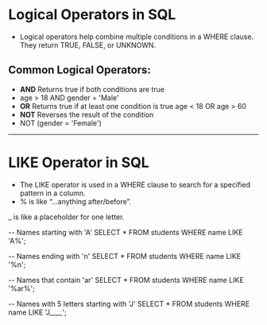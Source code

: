 # **Logical Operators in SQL**
- Logical operators help combine multiple conditions in a WHERE clause. They return TRUE, FALSE, or UNKNOWN.

## **Common Logical Operators:**
- **AND**	Returns true if both conditions are true
- 	age > 18 AND gender = 'Male'
- **OR**	Returns true if at least one condition is true
age < 18 OR age > 60
- **NOT**	Reverses the result of the condition
- NOT (gender = 'Female')

---
# **LIKE Operator in SQL**
- The LIKE operator is used in a WHERE clause to search for a specified pattern in a column.
- % is like “...anything after/before”.

_ is like a placeholder for one letter.

-- Names starting with 'A'
SELECT * FROM students WHERE name LIKE 'A%';

-- Names ending with 'n'
SELECT * FROM students WHERE name LIKE '%n';

-- Names that contain 'ar'
SELECT * FROM students WHERE name LIKE '%ar%';

-- Names with 5 letters starting with 'J'
SELECT * FROM students WHERE name LIKE 'J____';
